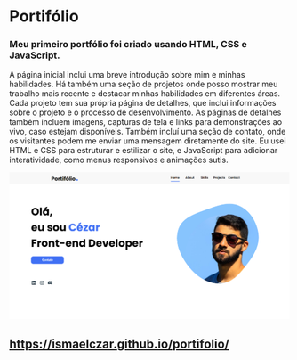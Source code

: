# Portifólio
### Meu primeiro portfólio foi criado usando HTML, CSS e JavaScript. 
A página inicial inclui uma breve introdução sobre mim e minhas habilidades. Há também uma seção de projetos onde posso mostrar meu trabalho mais recente e destacar minhas habilidades em diferentes áreas.
Cada projeto tem sua própria página de detalhes, que inclui informações sobre o projeto e o processo de desenvolvimento. As páginas de detalhes também incluem imagens, capturas de tela e links para demonstrações ao vivo, caso estejam disponíveis.
Também incluí uma seção de contato, onde os visitantes podem me enviar uma mensagem diretamente do site.
Eu usei HTML e CSS para estruturar e estilizar o site, e JavaScript para adicionar interatividade, como menus responsivos e animações sutis.

![preview img](/preview.png)
## https://ismaelczar.github.io/portifolio/
